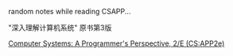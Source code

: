 random notes while reading CSAPP...

"深入理解计算机系统" 原书第3版

[Computer Systems: A Programmer's Perspective, 2/E (CS:APP2e)](http://csapp.cs.cmu.edu/2e/samples.html)
